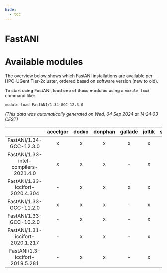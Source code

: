 ```yaml
---
hide:
  - toc
---
```


FastANI
=======

# Available modules


The overview below shows which FastANI installations are available per HPC-UGent Tier-2cluster, ordered based on software version (new to old).

To start using FastANI, load one of these modules using a `module load` command like:

```shell
module load FastANI/1.34-GCC-12.3.0
```

*(This data was automatically generated on Wed, 04 Sep 2024 at 14:24:03 CEST)*  

| |accelgor|doduo|donphan|gallade|joltik|shinx|skitty|
| :---: | :---: | :---: | :---: | :---: | :---: | :---: | :---: |
|FastANI/1.34-GCC-12.3.0|x|x|x|x|x|x|x|
|FastANI/1.33-intel-compilers-2021.4.0|x|x|x|-|x|-|x|
|FastANI/1.33-iccifort-2020.4.304|-|x|x|x|x|-|x|
|FastANI/1.33-GCC-11.2.0|x|x|x|-|x|-|x|
|FastANI/1.33-GCC-10.2.0|-|x|x|-|x|-|-|
|FastANI/1.31-iccifort-2020.1.217|-|x|x|-|x|-|x|
|FastANI/1.3-iccifort-2019.5.281|-|x|x|-|x|-|x|
